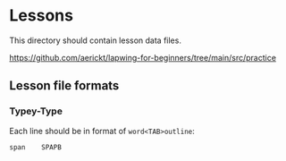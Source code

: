 # Lessons

This directory should contain lesson data files.

https://github.com/aerickt/lapwing-for-beginners/tree/main/src/practice

## Lesson file formats

### Typey-Type

Each line should be in format of `word<TAB>outline`:

```txt
span	SPAPB
```

